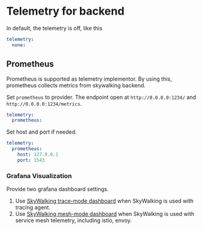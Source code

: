 # Telemetry for backend
In default, the telemetry is off, like this
```yaml
telemetry:
  none:
```

## Prometheus
Prometheus is supported as telemetry implementor. 
By using this, prometheus collects metrics from skywalking backend.

Set `prometheus` to provider. The endpoint open at `http://0.0.0.0:1234/` and `http://0.0.0.0:1234/metrics`.
```yaml
telemetry:
  prometheus:
```

Set host and port if needed.
```yaml
telemetry:
  prometheus:
    host: 127.0.0.1
    port: 1543
```

### Grafana Visualization
Provide two grafana dashboard settings.
1. Use [SkyWalking trace-mode dashboard](telemetry/trace-mode-grafana.json) when SkyWalking is used with tracing agent.
1. Use [SkyWalking mesh-mode dashboard](telemetry/mesh-mode-grafana.json) when SkyWalking is used with service mesh
telemetry, including istio, envoy. 